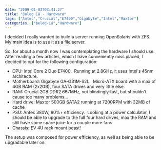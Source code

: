 ```yaml
---
date: "2009-01-03T02:41:27"
title: "Beleg Iâ - Hardware"
tags: ["Antec","Crucial","E7400","Gigabyte","Intel","Maxtor"]
categories: ["beleg-iâ","Hardware"]
---
```


I decided I really wanted to build a server running OpenSolaris with ZFS.  My main idea is to use it as a file server.

So, for about a month now I was contemplating the hardware I should use.  After reading a few articles, which I have conveniently miss placed, I decided to opt for the following configuration:

* CPU: Intel Core 2 Duo E7400.  Running at 2.8GHz, it uses Intel's 45nm architecture.
* Motherboard: Gigabyte GA-G31M-S2L.  Micro-ATX board with a max of 4GB RAM (2x2GB), four SATA drives and very little else.
* RAM: Crucial 2GB DDR2 667MHz, not blindingly fast, but shouldn't cause too many problems...
* Hard drive: Maxtor 500GB SATA2 running at 7200RPM with 32MB of cache
* PSU: Antec 380W, 80%+ efficiency.  Looking at a power calculator, I should be able to upgrade to the full four hard drives, max the RAM and still have some spare juice for a couple more fans
* Chassis: EV 4U rack mount beast!

The setup was composed for power efficiency, as well as being able to be upgradable later on.
